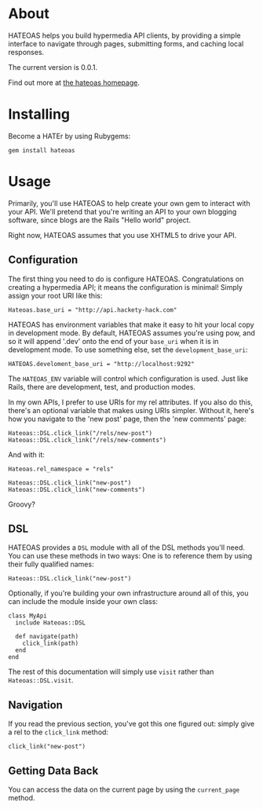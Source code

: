 
About
=====

HATEOAS helps you build hypermedia API clients, by providing a simple
interface to navigate through pages, submitting forms, and caching local
responses.

The current version is 0.0.1.

Find out more at [the hateoas homepage][homepage].

Installing
==========

Become a HATEr by using Rubygems:

```
gem install hateoas
```

Usage
=====

Primarily, you'll use HATEOAS to help create your own gem to interact with your
API. We'll pretend that you're writing an API to your own blogging
software, since blogs are the Rails "Hello world" project.

Right now, HATEOAS assumes that you use XHTML5 to drive your API.

Configuration
-------------

The first thing you need to do is configure HATEOAS. Congratulations on
creating a hypermedia API; it means the configuration is minimal! Simply
assign your root URI like this:

```
Hateoas.base_uri = "http://api.hackety-hack.com"
```

HATEOAS has environment variables that make it easy to hit your local copy in
development mode. By default, HATEOAS assumes you're using pow, and so it will
append '.dev' onto the end of your `base_uri` when it is in development
mode. To use something else, set the `development_base_uri`:

```
HATEOAS.develoment_base_uri = "http://localhost:9292"
```

The `HATEOAS_ENV` variable will control which configuration is used. Just like
Rails, there are development, test, and production modes.

In my own APIs, I prefer to use URIs for my rel attributes. If you also do
this, there's an optional variable that makes using URIs simpler. Without it,
here's how you navigate to the 'new post' page, then the 'new comments'
page:

```
Hateoas::DSL.click_link("/rels/new-post")
Hateoas::DSL.click_link("/rels/new-comments")
```

And with it:

```
Hateoas.rel_namespace = "rels"

Hateoas::DSL.click_link("new-post")
Hateoas::DSL.click_link("new-comments")
```

Groovy?

DSL
---

HATEOAS provides a `DSL` module with all of the DSL methods you'll need. You
can use these methods in two ways: One is to reference them by using their fully
qualified names:

```
Hateoas::DSL.click_link("new-post")
```

Optionally, if you're building your own infrastructure around all of this, you
can include the module inside your own class:

```
class MyApi
  include Hateoas::DSL

  def navigate(path)
    click_link(path)
  end
end
```

The rest of this documentation will simply use `visit` rather than
`Hateoas::DSL.visit`.

Navigation
----------

If you read the previous section, you've got this one figured out: simply give
a rel to the `click_link` method:

```
click_link("new-post")
```

Getting Data Back
-----------------

You can access the data on the current page by using the `current_page`
method.

[homepage]: http://steveklabnik.github.com/cereal
